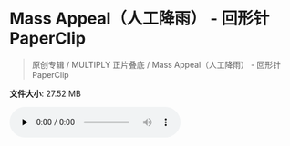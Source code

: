 # Mass Appeal（人工降雨） - 回形针PaperClip

> 原创专辑 / MULTIPLY 正片叠底 / Mass Appeal（人工降雨） - 回形针PaperClip

**文件大小**: 27.52 MB

<audio preload="none" controls><source src="https://file.hsyhx.top/archive/原创专辑/MULTIPLY 正片叠底/Mass Appeal（人工降雨） - 回形针PaperClip.flac" type="audio/mpeg">🤔 您的浏览器不支持此音频格式</audio>